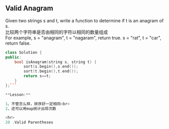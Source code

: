 
## Valid Anagram

Given two strings s and t, write a function to determine if t is an anagram of s.
<br>
比较两个字符串是否由相同的字符以相同的数量组成<br>
For example,
s = "anagram", t = "nagaram", return true.
s = "rat", t = "car", return false. 


```C++
class Solution {
public:
    bool isAnagram(string s, string t) {
        sort(s.begin(),s.end());
        sort(t.begin(),t.end());
        return s==t;
    }
};```

**Lesson:**

1、不管怎么样，排序好一定相同<br>
2、还可以用map统计出现次数  

<hr>
20 .Valid Parentheses   